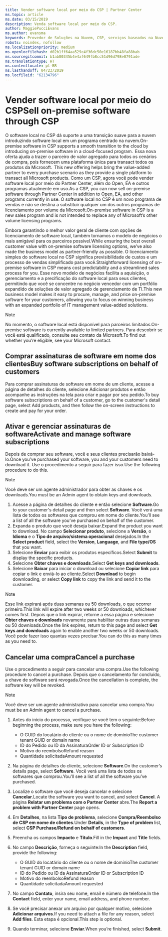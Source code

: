 ```yaml
---
title: Vender software local por meio do CSP | Partner Center
ms.topic: article
ms.date: 03/15/2019
description: Venda software local por meio do CSP.
author: MaggiePucciEvans
ms.author: evansma
keywords: Provedor de Soluções na Nuvem, CSP, serviços baseados na Nuvem, Azure, Office 365, Dynamics, parceiro CSP, vender no CSP, parceiro direto, parceiro CSP direto, revendedor CSP indireto, CSP direto, CSP indireto, modelo direto, modelo indireto, revendedor indireto, provedor indireto, provedor, distribuidor, programa provedor de soluções na nuvem
robots: noindex, nofollow
ms.localizationpriority: medium
ms.openlocfilehash: d02b1ff64aa529c4f36dc50e16187bb48fa88bab
ms.sourcegitcommit: b1ab80345b4e4af649fb8cc51d96d798e0791ade
ms.translationtype: HT
ms.contentlocale: pt-BR
ms.lasthandoff: 04/23/2019
ms.locfileid: "62134796"
---
```

# <a name="sell-on-premise-software-through-csp"></a><span data-ttu-id="3f3a3-104">Vender software local por meio do CSP</span><span class="sxs-lookup"><span data-stu-id="3f3a3-104">Sell on-premise software through CSP</span></span>

<span data-ttu-id="3f3a3-105">O software local no CSP dá suporte a uma transição suave para a nuvem introduzindo software local em um programa centrado na nuvem.</span><span class="sxs-lookup"><span data-stu-id="3f3a3-105">On-premise software in CSP supports a smooth transition to the cloud by introducing on-premise software in a cloud-focused program.</span></span><span data-ttu-id="3f3a3-106">  Essa nova oferta ajuda a trazer o parceiro de valor agregado para todos os cenários de compra, pois fornecem uma plataforma única para transact todos os produtos da Microsoft.</span><span class="sxs-lookup"><span data-stu-id="3f3a3-106">  This new offering helps bring the value-added partner to every purchase scenario as they provide a single platform to transact all Microsoft products.</span></span> <span data-ttu-id="3f3a3-107">Como um CSP, agora você pode vender software local por meio do Partner Center, além do Open, EA e outros programas atualmente em uso.</span><span class="sxs-lookup"><span data-stu-id="3f3a3-107">As a CSP, you can now sell on-premise software through Partner Center in addition to Open, EA, and other programs currently in use.</span></span> <span data-ttu-id="3f3a3-108">O software local no CSP é um novo programa de vendas e não se destina a substituir qualquer um dos outros programas de licenciamento por volume da Microsoft.</span><span class="sxs-lookup"><span data-stu-id="3f3a3-108">On-premise software in CSP is a new sales program and is not intended to replace any of Microsoft’s other volume licensing programs.</span></span> 
 
<span data-ttu-id="3f3a3-109">Embora garantindo o melhor valor geral de cliente com opções de licenciamento de software local, também tornamos o modelo de negócios o mais amigável para os parceiros possível.</span><span class="sxs-lookup"><span data-stu-id="3f3a3-109">While ensuring the best overall customer value with on-premise software licensing options, we’ve also made the business model as partner-friendly as possible.</span></span> <span data-ttu-id="3f3a3-110">O licenciamento simples do software local no CSP significa previsibilidade de custos e um processo de vendas simplificado para você.</span><span class="sxs-lookup"><span data-stu-id="3f3a3-110">Straightforward licensing of on-premise software in CSP means cost predictability and a streamlined sales process for you.</span></span> <span data-ttu-id="3f3a3-111">Esse novo modelo de negócios facilita a aquisição, o gerenciamento e a precificação do software local para seus clientes, permitindo que você se concentre no negócio vencedor com um portfólio expandido de soluções de valor agregado de gerenciamento de TI.</span><span class="sxs-lookup"><span data-stu-id="3f3a3-111">This new business model makes it easy to procure, manage, and price on-premise software for your customers, allowing you to focus on winning business with an expanded portfolio of IT management value-added solutions.</span></span> 

>[!NOTE]
><span data-ttu-id="3f3a3-112">No momento, o software local está disponível para parceiros limitados.</span><span class="sxs-lookup"><span data-stu-id="3f3a3-112">On-premise software is currently available to limited partners.</span></span> <span data-ttu-id="3f3a3-113">Para descobrir se você está qualificado, consulte seu contato da Microsoft.</span><span class="sxs-lookup"><span data-stu-id="3f3a3-113">To find out whether you’re eligible, see your Microsoft contact.</span></span> 


## <a name="buy-software-subscriptions-on-behalf-of-customers"></a><span data-ttu-id="3f3a3-114">Comprar assinaturas de software em nome dos clientes</span><span class="sxs-lookup"><span data-stu-id="3f3a3-114">Buy software subscriptions on behalf of customers</span></span>

<span data-ttu-id="3f3a3-115">Para comprar assinaturas de software em nome de um cliente, acesse a página de detalhes do cliente, selecione Adicionar produtos e então acompanhe as instruções na tela para criar e pagar por seu pedido.</span><span class="sxs-lookup"><span data-stu-id="3f3a3-115">To buy software subscriptions on behalf of a customer, go to the customer's detail page, select Add products, and then follow the on-screen instructions to create and pay for your order.</span></span>

## <a name="activate-and-manage-software-subscriptions"></a><span data-ttu-id="3f3a3-116">Ativar e gerenciar assinaturas de software</span><span class="sxs-lookup"><span data-stu-id="3f3a3-116">Activate and manage software subscriptions</span></span>

<span data-ttu-id="3f3a3-117">Depois de comprar seu software, você e seus clientes precisarão baixá-lo.</span><span class="sxs-lookup"><span data-stu-id="3f3a3-117">Once you’ve purchased your software, you and your customers need to download it.</span></span> <span data-ttu-id="3f3a3-118">Use o procedimento a seguir para fazer isso.</span><span class="sxs-lookup"><span data-stu-id="3f3a3-118">Use the following procedure to do this.</span></span> 

>[!NOTE]
><span data-ttu-id="3f3a3-119">Você deve ser um agente administrador para obter as chaves e os downloads.</span><span class="sxs-lookup"><span data-stu-id="3f3a3-119">You must be an Admin agent to obtain keys and downloads.</span></span> 

1. <span data-ttu-id="3f3a3-120">Acesse a página de detalhes do cliente e então selecione **Software**.</span><span class="sxs-lookup"><span data-stu-id="3f3a3-120">Go to your customer's detail page and then select **Software**.</span></span> <span data-ttu-id="3f3a3-121">Você verá uma lista de todos os softwares que comprou em nome do cliente.</span><span class="sxs-lookup"><span data-stu-id="3f3a3-121">You’ll see a list of all the software you’ve purchased on behalf of the customer.</span></span> 
2.  <span data-ttu-id="3f3a3-122">Expanda o produto que você deseja baixar.</span><span class="sxs-lookup"><span data-stu-id="3f3a3-122">Expand the product you want to download.</span></span> <span data-ttu-id="3f3a3-123">No campo **Selecionar produto**, selecione a **Versão**, o **Idioma** e o **Tipo de arquivo/sistema operacional** desejados.</span><span class="sxs-lookup"><span data-stu-id="3f3a3-123">In the **Select product** field, select the **Version**, **Language**, and **File type/OS** that you want.</span></span> 
3.  <span data-ttu-id="3f3a3-124">Selecione **Enviar** para exibir os produtos específicos.</span><span class="sxs-lookup"><span data-stu-id="3f3a3-124">Select **Submit** to display the specific products.</span></span> 
4.  <span data-ttu-id="3f3a3-125">Selecione **Obter chaves e downloads**.</span><span class="sxs-lookup"><span data-stu-id="3f3a3-125">Select **Get keys and downloads**.</span></span> 
5.  <span data-ttu-id="3f3a3-126">Selecione **Baixar** para iniciar o download ou selecione **Copiar link** para copiar o link e enviá-lo ao cliente.</span><span class="sxs-lookup"><span data-stu-id="3f3a3-126">Select **Download** to begin downloading, or select **Copy link** to copy the link and send it to the customer.</span></span> 

>[!NOTE]
><span data-ttu-id="3f3a3-127">Esse link expirará após duas semanas ou 50 downloads, o que ocorrer primeiro.</span><span class="sxs-lookup"><span data-stu-id="3f3a3-127">This link will expire after two weeks or 50 downloads, whichever comes first.</span></span> <span data-ttu-id="3f3a3-128">Depois que o link expirar, retorne a essa página e selecione **Obter chaves e downloads** novamente para habilitar outras duas semanas ou 50 downloads.</span><span class="sxs-lookup"><span data-stu-id="3f3a3-128">Once the link expires, return to this page and select **Get keys and downloads** again to enable another two weeks or 50 downloads.</span></span> <span data-ttu-id="3f3a3-129">Você pode fazer isso quantas vezes precisar.</span><span class="sxs-lookup"><span data-stu-id="3f3a3-129">You can do this as many times as you need to.</span></span> 


## <a name="cancel-a-purchase"></a><span data-ttu-id="3f3a3-130">Cancelar uma compra</span><span class="sxs-lookup"><span data-stu-id="3f3a3-130">Cancel a purchase</span></span>
<span data-ttu-id="3f3a3-131">Use o procedimento a seguir para cancelar uma compra.</span><span class="sxs-lookup"><span data-stu-id="3f3a3-131">Use the following procedure to cancel a purchase.</span></span> <span data-ttu-id="3f3a3-132">Depois que o cancelamento for concluído, a chave de software será revogada.</span><span class="sxs-lookup"><span data-stu-id="3f3a3-132">Once the cancellation is complete, the software key will be revoked.</span></span> 

>[!NOTE]
><span data-ttu-id="3f3a3-133">Você deve ser um agente administrativo para cancelar uma compra.</span><span class="sxs-lookup"><span data-stu-id="3f3a3-133">You must be an Admin agent to cancel a purchase.</span></span> 

1.  <span data-ttu-id="3f3a3-134">Antes do início do processo, verifique se você tem o seguinte:</span><span class="sxs-lookup"><span data-stu-id="3f3a3-134">Before beginning the process, make sure you have the following:</span></span> 
    -   <span data-ttu-id="3f3a3-135">O GUID do locatário do cliente ou o nome de domínio</span><span class="sxs-lookup"><span data-stu-id="3f3a3-135">The customer tenant GUID or domain name</span></span>
    -   <span data-ttu-id="3f3a3-136">ID do Pedido ou ID da Assinatura</span><span class="sxs-lookup"><span data-stu-id="3f3a3-136">Order ID or Subscription ID</span></span>
    -   <span data-ttu-id="3f3a3-137">Motivo do reembolso</span><span class="sxs-lookup"><span data-stu-id="3f3a3-137">Refund reason</span></span>
    -   <span data-ttu-id="3f3a3-138">Quantidade solicitada</span><span class="sxs-lookup"><span data-stu-id="3f3a3-138">Amount requested</span></span>

2.  <span data-ttu-id="3f3a3-139">Na página de detalhes do cliente, selecione **Software**.</span><span class="sxs-lookup"><span data-stu-id="3f3a3-139">On the customer’s details page, select **Software**.</span></span> <span data-ttu-id="3f3a3-140">Você verá uma lista de todos os softwares que comprou.</span><span class="sxs-lookup"><span data-stu-id="3f3a3-140">You’ll see a list of all the software you’ve purchased.</span></span> 

3.  <span data-ttu-id="3f3a3-141">Localize o software que você deseja cancelar e selecione **Cancelar**.</span><span class="sxs-lookup"><span data-stu-id="3f3a3-141">Locate the software you want to cancel, and select **Cancel**.</span></span> <span data-ttu-id="3f3a3-142">A página **Relatar um problema com o Partner Center** abre.</span><span class="sxs-lookup"><span data-stu-id="3f3a3-142">The **Report a problem with Partner Center** page opens.</span></span> 

4.  <span data-ttu-id="3f3a3-143">Em **Detalhes**, na lista **Tipo de problema**, selecione **Compra/Reembolso de CSP em nome de clientes**.</span><span class="sxs-lookup"><span data-stu-id="3f3a3-143">Under **Details**, in the **Type of problem** list, select **CSP Purchase/Refund on behalf of customers**.</span></span>

5.  <span data-ttu-id="3f3a3-144">Preencha os campos **Impacto** e **Título**.</span><span class="sxs-lookup"><span data-stu-id="3f3a3-144">Fill in the **Impact** and **Title** fields.</span></span> 

6.  <span data-ttu-id="3f3a3-145">No campo **Descrição**, forneça o seguinte:</span><span class="sxs-lookup"><span data-stu-id="3f3a3-145">In the **Description** field, provide the following:</span></span> 
    -   <span data-ttu-id="3f3a3-146">O GUID do locatário do cliente ou o nome de domínio</span><span class="sxs-lookup"><span data-stu-id="3f3a3-146">The customer tenant GUID or domain name</span></span>
    -   <span data-ttu-id="3f3a3-147">ID do Pedido ou ID da Assinatura</span><span class="sxs-lookup"><span data-stu-id="3f3a3-147">Order ID or Subscription ID</span></span>
    -   <span data-ttu-id="3f3a3-148">Motivo do reembolso</span><span class="sxs-lookup"><span data-stu-id="3f3a3-148">Refund reason</span></span>
    -   <span data-ttu-id="3f3a3-149">Quantidade solicitada</span><span class="sxs-lookup"><span data-stu-id="3f3a3-149">Amount requested</span></span>

7.  <span data-ttu-id="3f3a3-150">No campo **Contato**, insira seu nome, email e número de telefone.</span><span class="sxs-lookup"><span data-stu-id="3f3a3-150">In the **Contact** field, enter your name, email address, and phone number.</span></span> 

8.  <span data-ttu-id="3f3a3-151">Se você precisar anexar um arquivo por qualquer motivo, selecione **Adicionar arquivos**.</span><span class="sxs-lookup"><span data-stu-id="3f3a3-151">If you need to attach a file for any reason, select **Add files**.</span></span> <span data-ttu-id="3f3a3-152">Esta etapa é opcional.</span><span class="sxs-lookup"><span data-stu-id="3f3a3-152">This step is optional.</span></span> 

9.  <span data-ttu-id="3f3a3-153">Quando terminar, selecione **Enviar**.</span><span class="sxs-lookup"><span data-stu-id="3f3a3-153">When you’re finished, select **Submit**.</span></span>